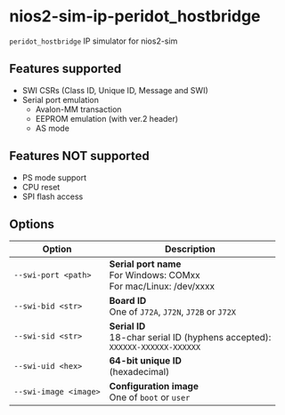 # nios2-sim-ip-peridot_hostbridge

`peridot_hostbridge` IP simulator for nios2-sim

## Features supported

* SWI CSRs (Class ID, Unique ID, Message and SWI)
* Serial port emulation
  * Avalon-MM transaction
  * EEPROM emulation (with ver.2 header)
  * AS mode

## Features NOT supported

* PS mode support
* CPU reset
* SPI flash access

## Options

|Option|Description|
|--|--|
|`--swi-port <path>`|**Serial port name**<br>For Windows: COMxx<br>For mac/Linux: /dev/xxxx|
|`--swi-bid <str>`|**Board ID**<br>One of `J72A`, `J72N`, `J72B` or `J72X`|
|`--swi-sid <str>`|**Serial ID**<br>18-char serial ID (hyphens accepted):<br>`XXXXXX-XXXXXX-XXXXXX`|
|`--swi-uid <hex>`|**64-bit unique ID**<br>(hexadecimal)|
|`--swi-image <image>`|**Configuration image**<br>One of `boot` or `user`|
